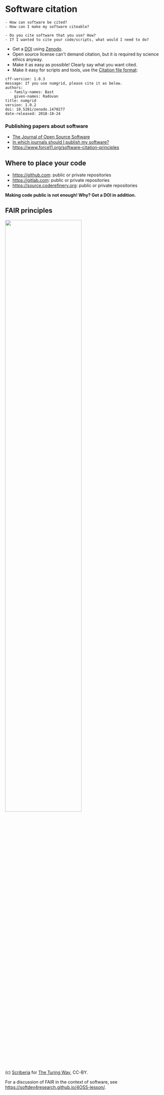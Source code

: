 # Software citation

```{questions}
- How can software be cited?
- How can I make my software citeable?
```

```{discussion} Citation-1: Explain how you currently cite software
- Do you cite software that you use? How?
- If I wanted to cite your code/scripts, what would I need to do?
```

- Get a [DOI](https://en.wikipedia.org/wiki/Digital_object_identifier) using [Zenodo](https://zenodo.org).
- Open source license can't demand citation, but it is required by science ethics anyway.
- Make it as easy as possible! Clearly say what you want cited.
- Make it easy for scripts and tools, use the [Citation file format](https://citation-file-format.github.io):
```
cff-version: 1.0.3
message: If you use numgrid, please cite it as below.
authors:
  - family-names: Bast
    given-names: Radovan
title: numgrid
version: 1.0.2
doi: 10.5281/zenodo.1470277
date-released: 2018-10-24
```
### Publishing papers about software

- [The Journal of Open Source Software](https://joss.theoj.org/about)
- [In which journals should I publish my software?](https://www.software.ac.uk/resources/guides/which-journals-should-i-publish-my-software)
- <https://www.force11.org/software-citation-principles>

## Where to place your code

- <https://github.com>: public or private repositories
- <https://gitlab.com>: public or private repositories
- <https://source.coderefinery.org>: public or private repositories

**Making code public is not enough! Why? Get a DOI in addition.**


## FAIR principles

<img src="../img/turing-way/8-fair-principles.jpg" style="width: 70%;"/>

(c) [Scriberia](http://www.scriberia.co.uk) for [The Turing Way](https://the-turing-way.netlify.com), CC-BY.

For a discussion of FAIR in the context of software, see <https://softdev4research.github.io/4OSS-lesson/>.
